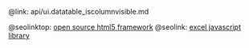 @link: api/ui.datatable_iscolumnvisible.md

@seolinktop: [open source html5 framework](https://webix.com)
@seolink: [excel javascript library](https://webix.com/widget/excel_viewer/)